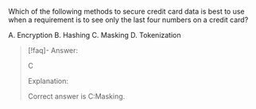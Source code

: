
Which of the following methods to secure credit card data is best to use when a requirement is to see only the last four numbers on a credit card? 

A. Encryption 
B. Hashing 
C. Masking 
D. Tokenization

> [!faq]- Answer: 
> 
> C 
> 
> Explanation: 
> 
> Correct answer is C:Masking.


